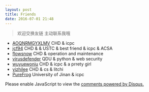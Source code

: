 ```yaml
---
layout: post
title: Friends
date: 2016-07-01 21:48
---
```


> 欢迎交换友链 主动联系我哦

- [AOQNRMGYXLMV][1] CHD & icpc    
- [jcf94][2] CHD & & USTC & best friend & icpc & ACSA  
- [flowsnow][3] CHD & operation and maintenance  
- [virusdefender][4] QDU & python & web security   
- [wuyuewoniu][5] CHD & icpc & a prrety girl
- [yizhilee][6] CHD & cs & litchi
- [PureFrog][7]  University of Jinan & icpc


<div id="disqus_thread"></div>
<script>
(function() { // DON'T EDIT BELOW THIS LINE
    var d = document, s = d.createElement('script');
    s.src = '//bigballon.disqus.com/embed.js';
    s.setAttribute('data-timestamp', +new Date());
    (d.head || d.body).appendChild(s);
})();
</script>
<noscript>Please enable JavaScript to view the <a href="https://disqus.com/?ref_noscript">comments powered by Disqus.</a></noscript>


  [1]: http://www.cnblogs.com/AOQNRMGYXLMV/
  [2]: http://jcf94.com/about/
  [3]: http://flowsnow.net/
  [4]: https://virusdefender.net/
  [5]: http://www.cnblogs.com/wuyuewoniu/
  [6]: https://blog.yizhilee.com
  [7]: http://mycodebattle.com/